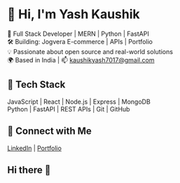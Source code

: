 # 👋 Hi, I'm Yash Kaushik

🎯 Full Stack Developer | MERN | Python | FastAPI  
🛠️ Building: Jogvera E-commerce | APIs | Portfolio  
💡 Passionate about open source and real-world solutions  
🌍 Based in India | 📫 kaushikyash7017@gmail.com  

## 🚀 Tech Stack
JavaScript | React | Node.js | Express | MongoDB  
Python | FastAPI | REST APIs | Git | GitHub  

## 🔗 Connect with Me
[LinkedIn](https://www.linkedin.com/in/yourprofile) | [Portfolio](https://your-portfolio.com)
## Hi there 👋

<!--
**Yashkaushik18/Yashkaushik18** is a ✨ _special_ ✨ repository because its `README.md` (this file) appears on your GitHub profile.

Here are some ideas to get you started:

- 🔭 I’m currently working on ...
- 🌱 I’m currently learning ...
- 👯 I’m looking to collaborate on ...
- 🤔 I’m looking for help with ...
- 💬 Ask me about ...
- 📫 How to reach me: ...
- 😄 Pronouns: ...
- ⚡ Fun fact: ...
-->
